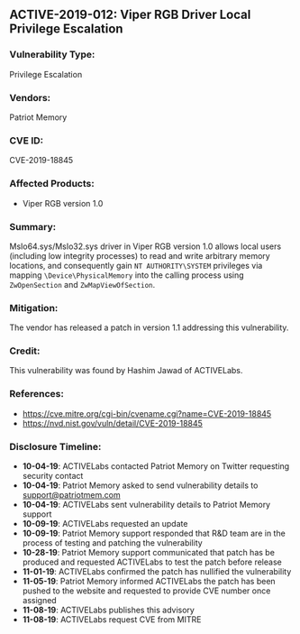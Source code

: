 ## ACTIVE-2019-012: Viper RGB Driver Local Privilege Escalation 

### Vulnerability Type:
Privilege Escalation

### Vendors:
Patriot Memory

### CVE ID:
CVE-2019-18845

### Affected Products:
- Viper RGB version 1.0


### Summary:
MsIo64.sys/MsIo32.sys driver in Viper RGB version 1.0 allows local users (including low integrity processes) to read and write arbitrary memory locations, and consequently gain `NT AUTHORITY\SYSTEM` privileges via mapping `\Device\PhysicalMemory` into the calling process using `ZwOpenSection` and `ZwMapViewOfSection`. 

### Mitigation:
The vendor has released a patch in version 1.1 addressing this vulnerability.

### Credit:
This vulnerability was found by Hashim Jawad of ACTIVELabs.

### References:
- https://cve.mitre.org/cgi-bin/cvename.cgi?name=CVE-2019-18845
- https://nvd.nist.gov/vuln/detail/CVE-2019-18845

### Disclosure Timeline:
- **10-04-19**: ACTIVELabs contacted Patriot Memory on Twitter requesting security contact
- **10-04-19**: Patriot Memory asked to send vulnerability details to support@patriotmem.com
- **10-04-19**: ACTIVELabs sent vulnerability details to Patriot Memory support
- **10-09-19**: ACTIVELabs requested an update
- **10-09-19**: Patriot Memory support responded that R&D team are in the process of testing and patching the vulnerability
- **10-28-19**: Patriot Memory support communicated that patch has be produced and requested ACTIVELabs to test the patch before release
- **11-01-19**: ACTIVELabs confirmed the patch has nullified the vulnerability
- **11-05-19**: Patriot Memory informed ACTIVELabs the patch has been pushed to the website and requested to provide CVE number once assigned
- **11-08-19**: ACTIVELabs publishes this advisory
- **11-08-19**: ACTIVELabs request CVE from MITRE
